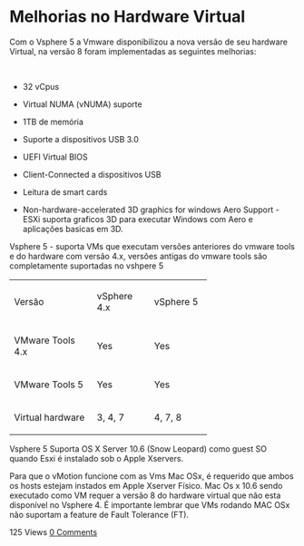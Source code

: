# Melhorias no Hardware Virtual


Com o Vsphere 5 a Vmware disponibilizou a nova versão de seu hardware Virtual, na versão 8 foram implementadas as seguintes melhorias:




 <!-- more -->




- 32 vCpus




- Virtual NUMA (vNUMA) suporte




- 1TB de memória




- Suporte a dispositivos USB 3.0




- UEFI Virtual BIOS




- Client-Connected a dispositivos USB




- Leitura de smart cards




- Non-hardware-accelerated 3D graphics for windows Aero Support - ESXi suporta graficos 3D para executar Windows com Aero e aplicações basicas em 3D.







Vsphere 5 - suporta VMs que executam versões anteriores do vmware tools e do hardware com versão 4.x, versões antigas do vmware tools são completamente suportadas no vshpere 5






<table style="font-weight:inherit;font-style:inherit;" >
<tbody style="font-weight:inherit;font-style:inherit;" >
<tr style="font-weight:inherit;font-style:inherit;" >

<td width="130" style="font-weight:inherit;font-style:inherit;" >


Versão



</td>

<td width="85" style="font-weight:inherit;font-style:inherit;" >


vSphere 4.x



</td>

<td width="85" style="font-weight:inherit;font-style:inherit;" >


vSphere 5



</td>
</tr>
<tr style="font-weight:inherit;font-style:inherit;" >

<td width="130" style="font-weight:inherit;font-style:inherit;" >


VMware Tools 4.x



</td>

<td width="85" style="font-weight:inherit;font-style:inherit;" >


Yes



</td>

<td width="85" style="font-weight:inherit;font-style:inherit;" >


Yes



</td>
</tr>
<tr style="font-weight:inherit;font-style:inherit;" >

<td width="130" style="font-weight:inherit;font-style:inherit;" >


VMware Tools 5



</td>

<td width="85" style="font-weight:inherit;font-style:inherit;" >


Yes



</td>

<td width="85" style="font-weight:inherit;font-style:inherit;" >


Yes



</td>
</tr>
<tr style="font-weight:inherit;font-style:inherit;" >

<td width="130" style="font-weight:inherit;font-style:inherit;" >


Virtual hardware



</td>

<td width="85" style="font-weight:inherit;font-style:inherit;" >


3, 4, 7



</td>

<td width="85" style="font-weight:inherit;font-style:inherit;" >


4, 7, 8



</td>
</tr>
</tbody>
</table>








Vsphere 5 Suporta OS X Server 10.6 (Snow Leopard) como guest SO quando Esxi é instalado sob o Apple Xservers.




Para que o vMotion funcione com as Vms Mac OSx, é requerido que ambos os hosts estejam instados em Apple Xserver Físico. Mac Os x 10.6 sendo executado como VM requer a versão 8 do hardware virtual que não esta disponível no Vsphere 4. É importante lembrar que VMs rodando MAC OSx não suportam a feature de Fault Tolerance (FT).


125 Views [0 Comments](https://communities.vmware.com/blogs/joaocastro/2012/09/24/melhorias-no-hardware-da-vm-no-vsphere-5#comments)

